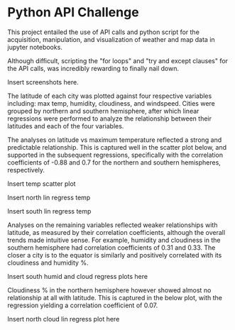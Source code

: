 # Python API Challenge

This project entailed the use of API calls and python script for the acquisition, manipulation, and visualization of weather and map data in jupyter notebooks. 

Although difficult, scripting the "for loops" and "try and except clauses" for the API calls, was incredibly rewarding to finally nail down. 

Insert screenshots here.

The latitude of each city was plotted against four respective variables including: max temp, humidity, cloudiness, and windspeed. Cities were grouped by northern and southern hemisphere, after which linear regressions were performed to analyze the relationship between their latitudes and each of the four variables.  

The analyses on latitude vs maximum temperature reflected a strong and predictable relationship. This is captured well in the scatter plot below, and supported in the subsequent regressions, specifically with the correlation coefficients of -0.88 and 0.7 for the northern and southern hemispheres, respectively. 

Insert temp scatter plot

Insert north lin regress temp

Insert south lin regress temp

Analyses on the remaining variables reflected weaker relationships with latitude, as measured by their correlation coefficients, although the overall trends made intuitive sense. For example, humidity and cloudiness in the southern hemisphere had correlation coefficients of 0.31 and 0.33. The closer a city is to the equator is similarly and positively correlated with its cloudiness and humidity %.

Insert south humid and cloud regress plots here

Cloudiness % in the northern hemisphere however showed almost no relationship at all with latitude. This is captured in the below plot, with the regression yielding a correlation coefficient of 0.07. 

Insert north cloud lin regress plot here


